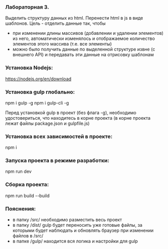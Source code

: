 ### Лабораторная 3.
Выделить структуру данных из html.
Перенести html в js в виде шаблонов.
Цель - отделить данные так, чтобы
- при изменении длины массивов (добавлении и удалении элементов) из него, автоматически изменялось и отображаемое количество элементов этого массива (т.е. все элементы)
- можно было получить данные по выделенной структуре извне (с внешнего API) и передавать эти данные на отрисовку шаблонам

### Установка Nodejs:
https://nodejs.org/en/download

### Установка gulp глобально:
npm i gulp -g
npm i gulp-cli -g

Перед установкой gulp в проект (без флага -g), необходимо удостовериться, что находитесь в корне проекта (в корне проекта лежат файлы package.json и gulpfile.js)

### Установка всех зависимостей в проекте:
npm i

### Запуска проекта в режиме разработки:
npm run dev

### Сборка проекта:
npm run build --build

### Пояснения:
- в папку /src/ необходимо разместить весь проект
- в папку /dist/ gulp будет переносить уже готовые файлы, за которыми будет наблюдать и обновлять браузер при изменении файлов в /src/
- в папке /gulp/ находится вся логика и настройки для gulp